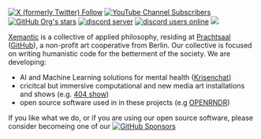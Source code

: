 [<img alt="X (formerly Twitter) Follow" src="https://img.shields.io/twitter/follow/KazikPogoda?style=for-the-badge&label=Follow on X">](https://x.com/KazikPogoda)
[<img alt="YouTube Channel Subscribers" src="https://img.shields.io/youtube/channel/subscribers/UCLWGRPqrPBS7CDuaPxODmRQ?style=for-the-badge&label=YouTube&logo=youtube">](https://www.youtube.com/kazikPogoda)
[<img alt="GitHub Org's stars" src="https://img.shields.io/github/stars/xemantic?style=for-the-badge&logo=github&label=GitHub stars">]()
[<img alt="discord server" src="https://dcbadge.limes.pink/api/server/https://discord.gg/vQktqqN2Vn">](https://discord.gg/vQktqqN2Vn)
[<img alt="discord users online" src="https://img.shields.io/discord/811561179280965673?style=for-the-badge&logo=discord&logoColor=white">](https://discord.gg/vQktqqN2Vn)
[<img src="https://img.shields.io/badge/Instagram-E4405F?style=for-the-badge&logo=instagram&logoColor=white" />](https://www.instagram.com/xemantic.berlin)

[Xemantic](https://xemantic.com) is a collective of applied philosophy, residing at [Prachtsaal](https://prachtsaal.berlin)
([GitHub](https://github.com/prachtsaal/)),
a non-profit art cooperative from Berlin.
Our collective is focused on writing humanistic code for the betterment of the society. We are developing:
* AI and Machine Learning solutions for mental health ([Krisenchat](https://krisenchat.de/))
* cricitcal but immersive computational and new media art installations and shows (e.g. [404 show](https://xemantic.com/404/)) 
* open source software used in in these projects (e.g [OPENRNDR](https://openrndr.org/))

If you like what we do, or if you are using our open source software, please consider becomeing one of our
[<img alt="GitHub Sponsors" src="https://img.shields.io/github/sponsors/xemantic?style=for-the-badge&logo=GitHub-Sponsors">](https://github.com/sponsors/xemantic)
